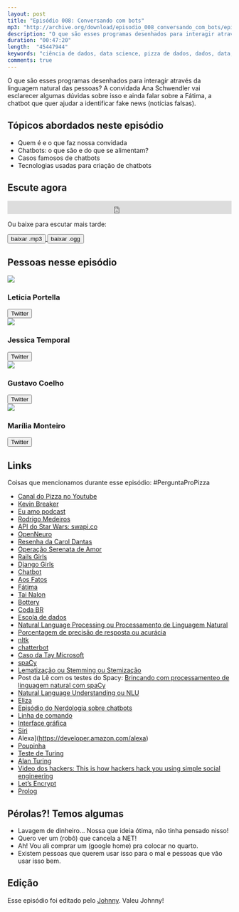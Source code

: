 ```yaml
---
layout: post
title: "Episódio 008: Conversando com bots"
mp3: "http://archive.org/download/episodio_008_conversando_com_bots/episodio_008_conversando_com_bots.mp3"
description: "O que são esses programas desenhados para interagir através da linguagem natural das pessoas? A convidada Ana Schwendler vai esclarecer algumas dúvidas sobre isso e ainda falar sobre a Fátima, a chatbot que quer ajudar a identificar fake news (notícias falsas)."
duration: "00:47:20"
length:  "45447944"
keywords: "ciência de dados, data science, pizza de dados, dados, data, data Science pizza, python, ds, machine learning, processamento de linguagem natural, nlp, chatbots, chatbot"
comments: true
---
```


O que são esses programas desenhados para interagir através da linguagem natural das pessoas? A convidada Ana Schwendler vai esclarecer algumas dúvidas sobre isso e ainda falar sobre a Fátima, a chatbot que quer ajudar a identificar fake news (notícias falsas).

## Tópicos abordados neste episódio

- Quem é e o que faz nossa convidada
- Chatbots: o que são e do que se alimentam?
- Casos famosos de chatbots
- Tecnologias usadas para criação de chatbots

## Escute agora

<div class="player-div">
<iframe src="https://archive.org/embed/episodio_008_conversando_com_bots" width="100%" height="30" frameborder="0" webkitallowfullscreen="true" mozallowfullscreen="true" allowfullscreen></iframe>
</div>

Ou baixe para escutar mais tarde:
<div class="download">
  <a href="https://archive.org/download/episodio_008_conversando_com_bots/episodio_008_conversando_com_bots.mp3">
    <button class="btn btn-mp3">baixar .mp3</button>
  </a>
  <a href="https://archive.org/download/episodio_008_conversando_com_bots/episodio_008_conversando_com_bots.ogg">
    <button class="btn btn-ogg">baixar .ogg</button>
  </a>
</div>

## Pessoas nesse episódio

<div class="row">
  <div class="pizzaiolo-img">
    <img class="img-circle" src="{{ site.lele_photo }}">
  </div>
  <div>
    <h3>Leticia Portella</h3>
    <a href="https://twitter.com/leleportella">
      <button class="btn btn-twitter">Twitter</button>
    </a>
  </div>
</div>
<div class="row">
  <div class="pizzaiolo-img">
    <img class="img-circle" src="{{ site.jess_photo }}">
  </div>
  <div>
    <h3>Jessica Temporal</h3>
    <a href="https://twitter.com/jesstemporal">
      <button class="btn btn-twitter">Twitter</button>
    </a>
  </div>
</div>
<div class="row">
  <div class="pizzaiolo-img">
    <img class="img-circle" src="{{ site.gust_photo }}">
  </div>
  <div>
    <h3>Gustavo Coelho</h3>
    <a href="https://twitter.com/gusrabbit">
      <button class="btn btn-twitter">Twitter</button>
    </a>
  </div>
</div>
<div class="row">
  <div class="pizzaiolo-img">
    <img class="img-circle" src="https://pbs.twimg.com/profile_images/776225219795116032/I8PSmdIN_400x400.jpg">
  </div>
  <div>
    <h3>Marília Monteiro</h3>
        <a href="https://twitter.com/anaschwendler">
      <button class="btn btn-twitter">Twitter</button>
    </a>
  </div>
</div>

## Links

Coisas que mencionamos durante esse episódio:
#PerguntaProPizza
- [Canal do Pizza no Youtube](https://www.youtube.com/c/pizzadedados)
- [Kevin Breaker](https://medium.com/@kevinbreaker/principais-podcasts-brasileiros-de-tecnologia-6ff8944226f7)
- [Eu amo podcast](https://twitter.com/euamopodcast/status/992515179383590913)
- [Rodrigo Medeiros](https://medium.com/@medeiros_rod/curadoria-mensal-de-podcasts-sobre-ux-visualiza%C3%A7%C3%A3o-de-dados-e-desenvolvimento-web-em-portugu%C3%AAs-e3180be50cbf)
- [API do Star Wars: swapi.co](https://swapi.co/)
- [OpenNeuro](https://openneuro.org/)
- [Resenha da Carol Dantas](http://carolinedantas.com/2018/05/07/ep1.html)
- [Operação Serenata de Amor](https://serenata.ai)
- [Rails Girls](http://railsgirls.com/)
- [Django Girls](http://djangogirls.org/)
- [Chatbot](https://pt.wikipedia.org/wiki/Chatbot)
- [Aos Fatos](http://aosfatos.org/)
- [Fátima](https://aosfatos.org/noticias/aos-fatos-e-facebook-unem-se-para-desenvolver-robo-checadora/)
- [Tai Nalon](https://twitter.com/tainalon)
- [Bottery](http://bottery.io/)
- [Coda BR](https://coda.escoladedados.org/)
- [Escola de dados](https://escoladedados.org/)
- [Natural Language Processing ou Processamento de Linguagem Natural](https://pt.wikipedia.org/wiki/Processamento_de_linguagem_natural)
- [Porcentagem de precisão de resposta ou acurácia](http://www.galileu.esalq.usp.br/mostra_topico.php?cod=84)
- [nltk](https://www.nltk.org/)
- [chatterbot](https://github.com/gunthercox/ChatterBot)
- [Caso da Tay Microsoft](https://www.telegraph.co.uk/technology/2016/03/24/microsofts-teen-girl-ai-turns-into-a-hitler-loving-sex-robot-wit/)
- [spaCy](https://spacy.io/)
- [Lematização ou Stemming ou Stemização](https://pt.wikipedia.org/wiki/Stemiza%C3%A7%C3%A3o)
- Post da Lê com os testes do Spacy: [Brincando com processamenteo de linguagem natural com spaCy](http://leportella.com/pt-br/2017/11/30/brincando-de-nlp-com-spacy.html)
- [Natural Language Understanding ou NLU](https://en.wikipedia.org/wiki/Natural_language_understanding)
- [Eliza](https://pt.wikipedia.org/wiki/ELIZA)
- [Episódio do Nerdologia sobre chatbots](https://youtu.be/VhC_wAsw2-c)
- [Linha de comando](https://pt.wikipedia.org/wiki/Interpretador_de_comandos)
- [Interface gráfica](https://pt.wikipedia.org/wiki/Interface_gr%C3%A1fica_do_utilizador)
- [Siri](https://www.apple.com/br/ios/siri/)
- Alexa](https://developer.amazon.com/alexa)
- [Poupinha](http://www.saopaulo.sp.gov.br/spnoticias/poupatempo-tem-robo-virtual-que-facilita-atendimento-e-agenda-horarios/)
- [Teste de Turing](https://pt.wikipedia.org/wiki/Teste_de_Turing)
- [Alan Turing](https://pt.wikipedia.org/wiki/Alan_Turing)
- [Video dos hackers: This is how hackers hack you using simple social engineering](https://www.youtube.com/watch?v=lc7scxvKQOo)
- [Let’s Encrypt](https://letsencrypt.org/)
- [Prolog](https://pt.wikipedia.org/wiki/Prolog)


## Pérolas?! Temos algumas

- Lavagem de dinheiro... Nossa que ideia ótima, não tinha pensado nisso!
- Quero ver um (robô) que cancela a NET!
- Ah! Vou ali comprar um (google home) pra colocar no quarto.
- Existem pessoas que querem usar isso para o mal e pessoas que vão usar isso bem.


## Edição

Esse episódio foi editado pelo [Johnny](https://www.instagram.com/johnnyduluti/). Valeu Johnny!
